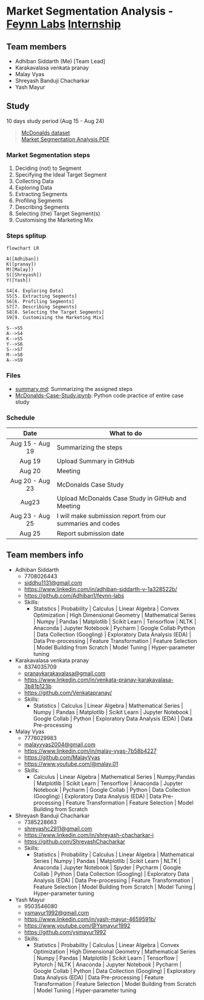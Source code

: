 # Market Segmentation Analysis - [Feynn Labs](https://www.linkedin.com/company/feynn-labs/?originalSubdomain=in) [Internship](https://feynnlabs.com/internships/)

## Team members
- Adhiban Siddarth (Me) [Team Lead]
- Karakavalasa venkata pranay 
- Malay Vyas 
- Shreyash Banduji Chacharkar
- Yash Mayur

## Study

10 days study period (Aug 15 - Aug 24)

> [McDonalds dataset](https://homepage.boku.ac.at/leisch/MSA/datasets/mcdonalds.csv)<br>
> [Market Segmentation Analysis PDF](https://drive.google.com/file/d/1SIEt4Bp_4R9dcs4saU1DIui1IKWQIW38/view)

### Market Segmentation steps

1. Deciding (not) to Segment
2. Specifying the Ideal Target Segment
3. Collecting Data
4. Exploring Data
5. Extracting Segments
6. Profiling Segments
7. Describing Segments
8. Selecting (the) Target Segment(s)
9. Customising the Marketing Mix

### Steps splitup
```mermaid
flowchart LR

A([Adhiban])
K([pranay])
M([Malay])
S([Shreyash])
Y([Yash])

S4[4. Exploring Data]
S5[5. Extracting Segments]
S6[6. Profiling Segments]
S7[7. Describing Segments]
S8[8. Selecting the Target Segments]
S9[9. Customising the Marketing Mix]

S-->S5
A-->S4
K-->S5
Y-->S6
S-->S7
M-->S8
A-->S9
```

### Files

- [summary.md](summary.md): Summarizing the assigned steps
- [McDonalds-Case-Study.ipynb](McDonalds-Case-Study.ipynb): Python code practice of entire case study

### Schedule

|Date|What to do|
|:---:|---|
|Aug 15 - Aug 19|Summarizing the steps|
|Aug 19|Upload Summary in GitHub|
|Aug 20|Meeting|
|Aug 20 - Aug 23|McDonalds Case Study|
|Aug23|Upload McDonalds Case Study in GitHub and Meeting|
|Aug 23 - Aug 25|I will make submission report from our summaries and codes|
|Aug 25|Report submission date| 

## Team members info
- Adhiban Siddarth
    - 7708026443
    - siddhu1131@gmail.com	
    - https://www.linkedin.com/in/adhiban-siddarth-v-1a328522b/
    - https://github.com/Adhiban1/feynn-labs
    - Skills:
        - Statistics | Probability | Calculus | Linear Algebra | Convex Optimization | High Dimensional Geometry | Mathematical Series | Numpy | Pandas | Matplotlib | Scikit Learn | Tensorflow | NLTK | Anaconda | Jupyter Notebook | Pycharm | Google Collab Python | Data Collection (Googling) | Exploratory Data Analysis (EDA) | Data Pre-processing | Feature Transformation | Feature Selection | Model Building from Scratch | Model Tuning | Hyper-parameter tuning
- Karakavalasa venkata pranay 
    - 8374035709	
    - pranaykarakavalasa@gmail.com	
    - https://www.linkedin.com/in/venkata-pranay-karakavalasa-3b81b123b
    - https://github.com/Venkatapranay/
    - Skills:
        - Statistics | Calculus | Linear Algebra | Mathematical Series | Numpy | Pandas | Matplotlib | Scikit Learn | Jupyter Notebook | Google Collab | Python | Exploratory Data Analysis (EDA) | Data Pre-processing
- Malay Vyas 
    - 7778029983
    - malayvyas2004@gmail.com
    - https://www.linkedin.com/in/malay-vyas-7b58b4227
    - https://github.com/MalayVyas
    - https://www.youtube.com/@malay.01
    - Skills:
        - Calculus | Linear Algebra | Mathematical Series | Numpy;Pandas | Matplotlib | Scikit Learn | Tensorflow | Anaconda | Jupyter Notebook | Pycharm | Google Collab | Python | Data Collection (Googling) | Exploratory Data Analysis (EDA) | Data Pre-processing | Feature Transformation | Feature Selection | Model Building from Scratch					
- Shreyash Banduji Chacharkar
    - 7385228663
    - shreyashc2911@gmail.com
    - https://www.linkedin.com/in/shreyash-chacharkar-i	
    - https://github.com/ShreyashChacharkar
    - Skills: 
        - Statistics | Probability | Calculus | Linear Algebra | Mathematical Series | Numpy | Pandas | Matplotlib | Scikit Learn | NLTK | Anaconda | Jupyter Notebook | Spyder | Pycharm | Google Collab | Python | Data Collection (Googling) | Exploratory Data Analysis (EDA) | Data Pre-processing | Feature Transformation | Feature Selection | Model Building from Scratch | Model Tuning | Hyper-parameter tuning
- Yash Mayur
    - 9503546080
    - ysmayur1992@gmail.com	
    - https://www.linkedin.com/in/yash-mayur-4659591b/
    - https://www.youtube.com/@Ysmayur1992
    - https://github.com/ysmayur1992
    - Skills: 
        - Statistics | Probability | Calculus | Linear Algebra | Convex Optimization | High Dimensional Geometry | Mathematical Series | Numpy | Pandas | Matplotlib | Scikit Learn | Tensorflow | Pytorch | NLTK | Anaconda | Jupyter Notebook | Pycharm | Google Collab | Python | Data Collection (Googling) | Exploratory Data Analysis (EDA) | Data Pre-processing | Feature Transformation | Feature Selection | Model Building from Scratch | Model Tuning | Hyper-parameter tuning


